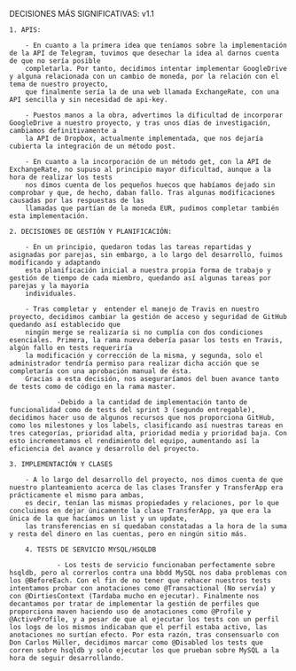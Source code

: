 DECISIONES MÁS SIGNIFICATIVAS: v1.1

	1. APIS:
		
		- En cuanto a la primera idea que teníamos sobre la implementación de la API de Telegram, tuvimos que desechar la idea al darnos cuenta de que no sería posible 
		completarla. Por tanto, decidimos intentar implementar GoogleDrive y alguna relacionada con un cambio de moneda, por la relación con el tema de nuestro proyecto, 
		que finalmente sería la de una web llamada ExchangeRate, con una API sencilla y sin necesidad de api-key.
		
		- Puestos manos a la obra, advertimos la dificultad de incorporar GoogleDrive a nuestro proyecto, y tras unos días de investigación, cambiamos definitivamente a 
		la API de Dropbox, actualmente implementada, que nos dejaría cubierta la integración de un método post.
		
		- En cuanto a la incorporación de un método get, con la API de ExchangeRate, no supuso al principio mayor dificultad, aunque a la hora de realizar los tests 
		nos dimos cuenta de los pequeños huecos que habíamos dejado sin comprobar y que, de hecho, daban fallo. Tras algunas modificaciones causadas por las respuestas de las
		llamadas que partían de la moneda EUR, pudimos completar también esta implementación.
		
	2. DECISIONES DE GESTIÓN Y PLANIFICACIÓN:
		
		- En un principio, quedaron todas las tareas repartidas y asignadas por parejas, sin embargo, a lo largo del desarrollo, fuimos modificando y adaptando 
		esta planificación inicial a nuestra propia forma de trabajo y gestión de tiempo de cada miembro, quedando así algunas tareas por parejas y la mayoría 
		individuales.
		
		- Tras completar y  entender el manejo de Travis en nuestro proyecto, decidimos cambiar la gestión de acceso y seguridad de GitHub quedando así establecido que 
		ningún merge se realizaría si no cumplía con dos condiciones esenciales. Primera, la rama nueva debería pasar los tests en Travis, algún fallo en tests requeriría 
		la modificación y corrección de la misma, y segunda, solo el administrador tendría permiso para realizar dicha acción que se completaría con una aprobación manual de ésta.
		Gracias a esta decisión, nos aseguraríamos del buen avance tanto de tests como de código en la rama master.
                
                -Debido a la cantidad de implementación tanto de funcionalidad como de tests del sprint 3 (segundo entregable), decidimos hacer uso de algunos recursos que nos proporciona GitHub, como los milestones y los labels, clasificando así nuestras tareas en tres categorías, prioridad alta, prioridad media y prioridad baja. Con esto incrementamos el rendimiento del equipo, aumentando así la eficiencia del avance y desarrollo del proyecto.
		
	3. IMPLEMENTACIÓN Y CLASES
		
		- A lo largo del desarrollo del proyecto, nos dimos cuenta de que nuestro planteamiento acerca de las clases Transfer y TransferApp era prácticamente el mismo para ambas,
		es decir, tenían las mismas propiedades y relaciones, por lo que concluimos en dejar únicamente la clase TransferApp, ya que era la única de la que hacíamos un list y un update,
		las transferencias en sí quedaban constatadas a la hora de la suma y resta del dinero en las cuentas, pero en ningún sitio más.
                
        4. TESTS DE SERVICIO MYSQL/HSQLDB
        
                - Los tests de servicio funcionaban perfectamente sobre hsqldb, pero al correrlos contra una bbdd MySQL nos daba problemas con los @BeforeEach. Con el fin de no tener que rehacer nuestros tests intentamos probar con anotaciones como @Transactional (No servía) y con @DirtiesContext (Tardaba mucho en ejecutar). Finalmente nos decantamos por tratar de implementar la gestión de perfiles que proporciona maven haciendo uso de anotaciones como @Profile y @ActiveProfile, y a pesar de que al ejecutar los tests con un perfil los logs de los mismos indicaban que el perfil estaba activo, las anotaciones no surtían efecto. Por esta razón, tras consensuarlo con Don Carlos Müller, decidimos marcar como @Disabled los tests que corren sobre hsqldb y solo ejecutar los que prueban sobre MySQL a la hora de seguir desarrollando.
		
